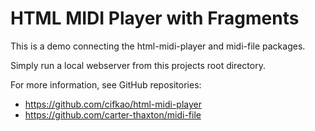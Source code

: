 # HTML MIDI Player with Fragments

This is a demo connecting the html-midi-player and midi-file packages. 

Simply run a local webserver from this projects root directory.

For more information, see GitHub repositories: 
- https://github.com/cifkao/html-midi-player
- https://github.com/carter-thaxton/midi-file

